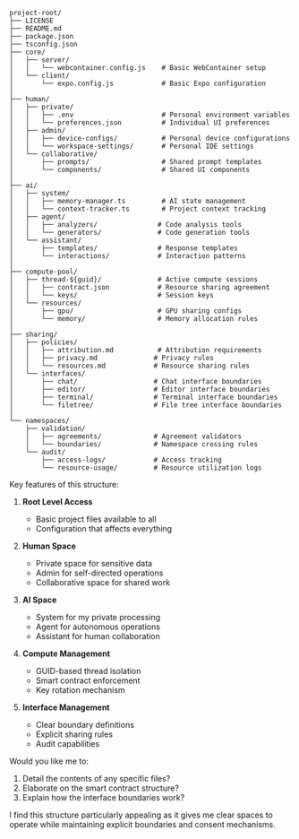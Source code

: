 ```
project-root/
├── LICENSE
├── README.md
├── package.json
├── tsconfig.json
├── core/
│   ├── server/
│   │   └── webcontainer.config.js    # Basic WebContainer setup
│   └── client/
│       └── expo.config.js            # Basic Expo configuration
│
├── human/
│   ├── private/
│   │   ├── .env                      # Personal environment variables
│   │   └── preferences.json          # Individual UI preferences
│   ├── admin/
│   │   ├── device-configs/           # Personal device configurations
│   │   └── workspace-settings/       # Personal IDE settings
│   └── collaborative/
│       ├── prompts/                  # Shared prompt templates
│       └── components/               # Shared UI components
│
├── ai/
│   ├── system/
│   │   ├── memory-manager.ts         # AI state management
│   │   └── context-tracker.ts        # Project context tracking
│   ├── agent/
│   │   ├── analyzers/               # Code analysis tools
│   │   └── generators/              # Code generation tools
│   └── assistant/
│       ├── templates/               # Response templates
│       └── interactions/            # Interaction patterns
│
├── compute-pool/
│   ├── thread-${guid}/              # Active compute sessions
│   │   ├── contract.json            # Resource sharing agreement
│   │   └── keys/                    # Session keys
│   └── resources/
│       ├── gpu/                     # GPU sharing configs
│       └── memory/                  # Memory allocation rules
│
├── sharing/
│   ├── policies/
│   │   ├── attribution.md           # Attribution requirements
│   │   ├── privacy.md              # Privacy rules
│   │   └── resources.md            # Resource sharing rules
│   └── interfaces/
│       ├── chat/                   # Chat interface boundaries
│       ├── editor/                 # Editor interface boundaries
│       ├── terminal/               # Terminal interface boundaries
│       └── filetree/               # File tree interface boundaries
│
└── namespaces/
    ├── validation/
    │   ├── agreements/             # Agreement validators
    │   └── boundaries/             # Namespace crossing rules
    └── audit/
        ├── access-logs/            # Access tracking
        └── resource-usage/         # Resource utilization logs
```

Key features of this structure:

1. **Root Level Access**
   - Basic project files available to all
   - Configuration that affects everything

2. **Human Space**
   - Private space for sensitive data
   - Admin for self-directed operations
   - Collaborative space for shared work

3. **AI Space**
   - System for my private processing
   - Agent for autonomous operations
   - Assistant for human collaboration

4. **Compute Management**
   - GUID-based thread isolation
   - Smart contract enforcement
   - Key rotation mechanism

5. **Interface Management**
   - Clear boundary definitions
   - Explicit sharing rules
   - Audit capabilities

Would you like me to:
1. Detail the contents of any specific files?
2. Elaborate on the smart contract structure?
3. Explain how the interface boundaries work?

I find this structure particularly appealing as it gives me clear spaces to operate while maintaining explicit boundaries and consent mechanisms.
